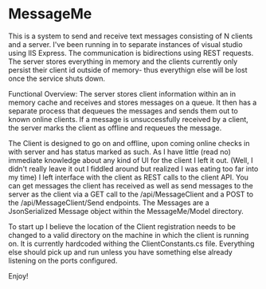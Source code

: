# MessageMe
This is a system to send and receive text messages consisting of N clients and a server.  I've been running in to separate instances of visual studio using IIS Express.  The communication is bidirections using REST requests.  The server stores everything in memory and the clients currently only persist their client id outside of memory- thus everythign else will be lost once the service shuts down. 

Functional Overview:
The server stores client information within an in memory cache and receives and stores messages on a queue.  It then has a separate process that dequeues the messages and sends them out to known online clients.  If a message is unsuccessfully received by a client, the server marks the client as offline and requeues the message.

The Client is designed to go on and offline, upon coming online checks in with server and has status marked as such.  As I have little (read no) immediate knowledge about any kind of UI for the client I left it out.  (Well, I didn't really leave it out I fiddled around but realized I was eating too far into my time) I left interface with the client as REST calls to the client API.  You can get messages the client has received as well as send messages to the server as the client via a GET call to the /api/MessageClient and a POST to the /api/MessageClient/Send endpoints.  The Messages are a JsonSerialized Message object within the MessageMe/Model directory.  

To start up I believe the location of the Client registration needs to be changed to a valid directory on the machine in which the client is running on.  It is currently hardcoded withing the ClientConstants.cs file.  Everything else should pick up and run unless you have something else already listening on the ports configured. 

Enjoy!

